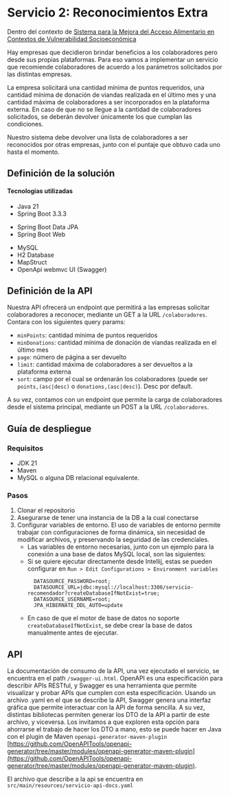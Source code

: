 # Servicio 2: Reconocimientos Extra

Dentro del contexto de [Sistema para la Mejora del Acceso Alimentario en Contextos de Vulnerabilidad Socioeconómica
](https://docs.google.com/document/d/13niiEppxrm8LjyrxmH5Pskrc7VVuPKWSFRi3WvhsXns)

Hay empresas que decidieron brindar beneficios a los colaboradores pero desde sus propias plataformas.
Para eso vamos a implementar un servicio que recomiende colaboradores de acuerdo a los parámetros
solicitados por las distintas empresas.

La empresa solicitará una cantidad mínima de puntos requeridos, una cantidad mínima de donación de
viandas realizada en el último mes y una cantidad máxima de colaboradores a ser incorporados en la
plataforma externa. En caso de que no se llegue a la cantidad de colaboradores solicitados, se deberán
devolver únicamente los que cumplan las condiciones.

Nuestro sistema debe devolver una lista de colaboradores a ser reconocidos por otras empresas, junto con
el puntaje que obtuvo cada uno hasta el momento.

## Definición de la solución

#### Tecnologías utilizadas
- Java 21
- Spring Boot 3.3.3
+ Spring Boot Data JPA
+ Spring Boot Web
- MySQL
- H2 Database
- MapStruct
- OpenApi webmvc UI (Swagger)

## Definición de la API

Nuestra API ofrecerá un endpoint que permitirá a las empresas solicitar colaboradores a reconocer, mediante un GET a la URL `/colaboradores`.
Contara con los siguientes query params:
- `minPoints`: cantidad mínima de puntos requeridos
- `minDonations`: cantidad mínima de donación de viandas realizada en el último mes
- `page`: número de página a ser devuelto
- `limit`: cantidad máxima de colaboradores a ser devueltos a la plataforma externa
- `sort`: campo por el cual se ordenarán los colaboradores (puede ser `points,(asc|desc)` o `donations,(asc|desc)`). Desc por default.

A su vez, contamos con un endpoint que permite la carga de colaboradores desde el sistema principal, mediante un POST a la URL `/colaboradores`.

## Guía de despliegue

### Requisitos
- JDK 21
- Maven
- MySQL o alguna DB relacional equivalente.

### Pasos
1. Clonar el repositorio
2. Asegurarse de tener una instancia de la DB a la cual conectarse
3. Configurar variables de entorno. El uso de variables de entorno permite trabajar con configuraciones de forma dinámica, sin necesidad de modificar archivos, y preservando la seguridad de las credenciales.
   + Las variables de entorno necesarias, junto con un ejemplo para la conexión a una base de datos MySQL local, son las siguientes: 
   + Si se quiere ejecutar directamente desde Intellij, estas se pueden configurar en `Run > Edit Configurations > Environment variables`
     ```
       DATASOURCE_PASSWORD=root;
       DATASOURCE_URL=jdbc:mysql://localhost:3306/servicio-recomendador?createDatabaseIfNotExist=true;
       DATASOURCE_USERNAME=root;
       JPA_HIBERNATE_DDL_AUTO=update
       ```
   + En caso de que el motor de base de datos no soporte `createDatabaseIfNotExist`, se debe crear la base de datos manualmente antes de ejecutar.

## API
La documentación de consumo de la API, una vez ejecutado el servicio, se encuentra en el path `/swagger-ui.html`. OpenAPI es una especificación para describir APIs RESTful, y Swagger es una herramienta que permite visualizar y probar APIs que cumplen con esta especificación. Usando un archivo .yaml en el que se describe la API, Swagger genera una interfaz gráfica que permite interactuar con la API de forma sencilla. A su vez, distintas bibliotecas permiten generar los DTO de la API a partir de este archivo, y viceversa. Los invitamos a que exploren esta opción para ahorrarse el trabajo de hacer los DTO a mano, esto se puede hacer en Java con el plugin de Maven `openapi-generator-maven-plugin` [https://github.com/OpenAPITools/openapi-generator/tree/master/modules/openapi-generator-maven-plugin](https://github.com/OpenAPITools/openapi-generator/tree/master/modules/openapi-generator-maven-plugin). 

El archivo que describe a la api se encuentra en `src/main/resources/servicio-api-docs.yaml`